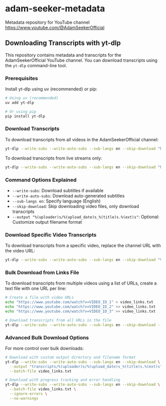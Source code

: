 # adam-seeker-metadata
Metadata repository for YouTube channel https://www.youtube.com/@AdamSeekerOfficial

## Downloading Transcripts with yt-dlp

This repository contains metadata and transcripts for the AdamSeekerOfficial YouTube channel. You can download transcripts using the `yt-dlp` command-line tool.

### Prerequisites

Install yt-dlp using uv (recommended) or pip:
```bash
# Using uv (recommended)
uv add yt-dlp

# Or using pip
pip install yt-dlp
```

### Download Transcripts

To download transcripts from all videos in the AdamSeekerOfficial channel:

```bash
yt-dlp --write-subs --write-auto-subs --sub-langs en --skip-download "https://www.youtube.com/@AdamSeekerOfficial/videos"
```

To download transcripts from live streams only:

```bash
yt-dlp --write-subs --write-auto-subs --sub-langs en --skip-download "https://www.youtube.com/@AdamSeekerOfficial/streams"
```

### Command Options Explained

- `--write-subs`: Download subtitles if available
- `--write-auto-subs`: Download auto-generated subtitles
- `--sub-langs en`: Specify language (English)
- `--skip-download`: Skip downloading video files, only download transcripts
- `--output "%(uploader)s/%(upload_date)s_%(title)s.%(ext)s"`: Optional: Customize output filename format

### Download Specific Video Transcripts

To download transcripts from a specific video, replace the channel URL with the video URL:

```bash
yt-dlp --write-subs --write-auto-subs --sub-langs en --skip-download "VIDEO_URL"
```

### Bulk Download from Links File

To download transcripts from multiple videos using a list of URLs, create a text file with one URL per line:

```bash
# Create a file with video URLs
echo "https://www.youtube.com/watch?v=VIDEO_ID_1" > video_links.txt
echo "https://www.youtube.com/watch?v=VIDEO_ID_2" >> video_links.txt
echo "https://www.youtube.com/watch?v=VIDEO_ID_3" >> video_links.txt

# Download transcripts from all URLs in the file
yt-dlp --write-subs --write-auto-subs --sub-langs en --skip-download --batch-file video_links.txt
```

### Advanced Bulk Download Options

For more control over bulk downloads:

```bash
# Download with custom output directory and filename format
yt-dlp --write-subs --write-auto-subs --sub-langs en --skip-download \
  --output "transcripts/%(uploader)s/%(upload_date)s_%(title)s.%(ext)s" \
  --batch-file video_links.txt

# Download with progress tracking and error handling
yt-dlp --write-subs --write-auto-subs --sub-langs en --skip-download \
  --batch-file video_links.txt \
  --ignore-errors \
  --no-warnings
```

